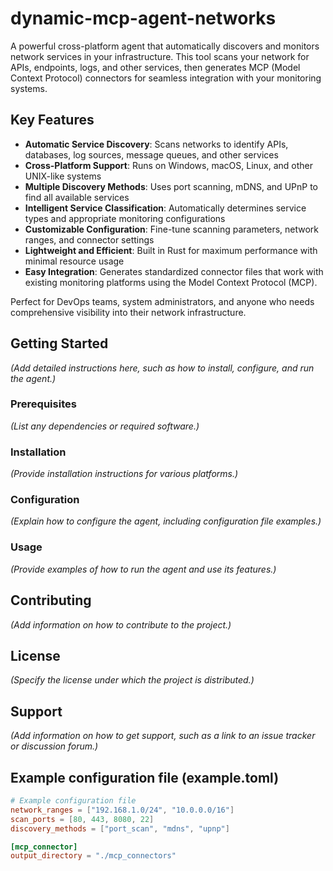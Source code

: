 # dynamic-mcp-agent-networks

A powerful cross-platform agent that automatically discovers and monitors network services in your infrastructure. This tool scans your network for APIs, endpoints, logs, and other services, then generates MCP (Model Context Protocol) connectors for seamless integration with your monitoring systems.

## Key Features

-   **Automatic Service Discovery**: Scans networks to identify APIs, databases, log sources, message queues, and other services
-   **Cross-Platform Support**: Runs on Windows, macOS, Linux, and other UNIX-like systems
-   **Multiple Discovery Methods**: Uses port scanning, mDNS, and UPnP to find all available services
-   **Intelligent Service Classification**: Automatically determines service types and appropriate monitoring configurations
-   **Customizable Configuration**: Fine-tune scanning parameters, network ranges, and connector settings
-   **Lightweight and Efficient**: Built in Rust for maximum performance with minimal resource usage
-   **Easy Integration**: Generates standardized connector files that work with existing monitoring platforms using the Model Context Protocol (MCP).

Perfect for DevOps teams, system administrators, and anyone who needs comprehensive visibility into their network infrastructure.

## Getting Started

*(Add detailed instructions here, such as how to install, configure, and run the agent.)*

### Prerequisites

*(List any dependencies or required software.)*

### Installation

*(Provide installation instructions for various platforms.)*

### Configuration

*(Explain how to configure the agent, including configuration file examples.)*

### Usage

*(Provide examples of how to run the agent and use its features.)*

## Contributing

*(Add information on how to contribute to the project.)*

## License

*(Specify the license under which the project is distributed.)*

## Support

*(Add information on how to get support, such as a link to an issue tracker or discussion forum.)*

## Example configuration file (example.toml)

```toml
# Example configuration file
network_ranges = ["192.168.1.0/24", "10.0.0.0/16"]
scan_ports = [80, 443, 8080, 22]
discovery_methods = ["port_scan", "mdns", "upnp"]

[mcp_connector]
output_directory = "./mcp_connectors"

